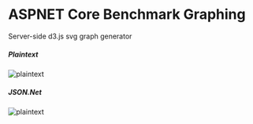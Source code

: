 # ASPNET Core Benchmark Graphing
Server-side d3.js svg graph generator

##### Plaintext
![plaintext](http://d3renderer.azurewebsites.net/plaintext)

##### JSON.Net
![plaintext](http://d3renderer.azurewebsites.net/json)